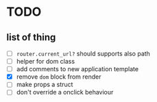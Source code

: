 # TODO

## list of thing

 - [ ] `router.current_url?` should supports also path
 - [ ] helper for dom class
 - [ ] add comments to new application template
 - [x] remove `dom` block from render
 - [ ] make props a struct
 - [ ] don't override a onclick behaviour

